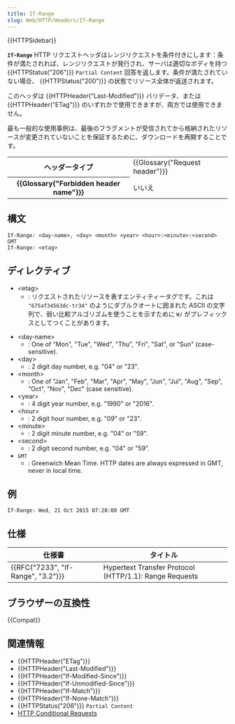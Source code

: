 ```yaml
---
title: If-Range
slug: Web/HTTP/Headers/If-Range
---
```


{{HTTPSidebar}}

**`If-Range`** HTTP リクエストヘッダはレンジリクエストを条件付きにします：条件が満たされれば、レンジリクエストが発行され、サーバは適切なボディを持つ {{HTTPStatus("206")}} `Partial Content` 回答を返します。条件が満たされていない場合、 {{HTTPStatus("200")}} の状態でリソース全体が返送されます。

このヘッダは {{HTTPHeader("Last-Modified")}} バリデータ、または {{HTTPHeader("ETag")}} のいずれかで使用できますが、両方では使用できません。

最も一般的な使用事例は、最後のフラグメントが受信されてから格納されたリソースが変更されていないことを保証するために、ダウンロードを再開することです。

<table class="properties">
  <tbody>
    <tr>
      <th scope="row">ヘッダータイプ</th>
      <td>{{Glossary("Request header")}}</td>
    </tr>
    <tr>
      <th scope="row">{{Glossary("Forbidden header name")}}</th>
      <td>いいえ</td>
    </tr>
  </tbody>
</table>

## 構文

```
If-Range: <day-name>, <day> <month> <year> <hour>:<minute>:<second> GMT
If-Range: <etag>
```

## ディレクティブ

- \<etag>
  - : リクエストされたリソースを表すエンティティータグです。これは `"675af34563dc-tr34"` のようにダブルクオートに囲まれた ASCII の文字列で、弱い比較アルゴリズムを使うことを示すために `W/` がプレフィックスとしてつくことがあります。

<!---->

- \<day-name>
  - : One of "Mon", "Tue", "Wed", "Thu", "Fri", "Sat", or "Sun" (case-sensitive).
- \<day>
  - : 2 digit day number, e.g. "04" or "23".
- \<month>
  - : One of "Jan", "Feb", "Mar", "Apr", "May", "Jun", "Jul", "Aug", "Sep", "Oct", "Nov", "Dec" (case sensitive).
- \<year>
  - : 4 digit year number, e.g. "1990" or "2016".
- \<hour>
  - : 2 digit hour number, e.g. "09" or "23".
- \<minute>
  - : 2 digit minute number, e.g. "04" or "59".
- \<second>
  - : 2 digit second number, e.g. "04" or "59".
- `GMT`
  - : Greenwich Mean Time. HTTP dates are always expressed in GMT, never in local time.

## 例

```
If-Range: Wed, 21 Oct 2015 07:28:00 GMT
```

## 仕様

| 仕様書                             | タイトル                                               |
| ---------------------------------- | ------------------------------------------------------ |
| {{RFC("7233", "If-Range", "3.2")}} | Hypertext Transfer Protocol (HTTP/1.1): Range Requests |

## ブラウザーの互換性

{{Compat}}

## 関連情報

- {{HTTPHeader("ETag")}}
- {{HTTPHeader("Last-Modified")}}
- {{HTTPHeader("If-Modified-Since")}}
- {{HTTPHeader("If-Unmodified-Since")}}
- {{HTTPHeader("If-Match")}}
- {{HTTPHeader("If-None-Match")}}
- {{HTTPStatus("206")}} `Partial Content`
- [HTTP Conditional Requests](/ja/docs/Web/HTTP/Conditional_requests)
